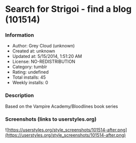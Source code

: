 # Search for Strigoi - find a blog (101514)

### Information
- Author: Grey Cloud (unknown)
- Created at: unknown
- Updated at: 5/15/2014, 1:51:20 AM
- License: NO-REDISTRIBUTION
- Category: tumblr
- Rating: undefined
- Total installs: 45
- Weekly installs: 0


### Description
Based on the Vampire Academy/Bloodlines book series


### Screenshots (links to userstyles.org)
![https://userstyles.org/style_screenshots/101514-after.png](https://userstyles.org/style_screenshots/101514-after.png)


